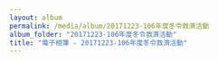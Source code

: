 ```yaml
---
layout: album
permalink: /media/album/20171223-106年度冬令救濟活動
album_folder: "20171223-106年度冬令救濟活動"
title: "電子相簿 - 20171223-106年度冬令救濟活動"
---
```

